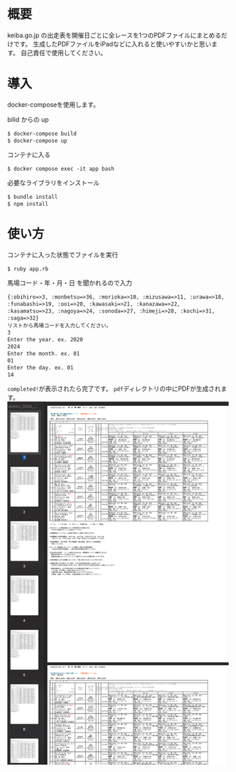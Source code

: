 # 概要
keiba.go.jp の出走表を開催日ごとに全レースを1つのPDFファイルにまとめるだけです。
生成したPDFファイルをiPadなどに入れると使いやすいかと思います。
自己責任で使用してください。

# 導入
docker-composeを使用します。

bilid からの up
```
$ docker-compose build
$ docker-compose up
```

コンテナに入る
```
$ docker compose exec -it app bash
```
必要なライブラリをインストール
```
$ bundle install
$ npm install
```

# 使い方
コンテナに入った状態でファイルを実行
```
$ ruby app.rb
```

馬場コード・年・月・日 を聞かれるので入力
```
{:obihiro=>3, :monbetsu=>36, :morioka=>10, :mizusawa=>11, :urawa=>18, :funabashi=>19, :ooi=>20, :kawasaki=>21, :kanazawa=>22, :kasamatsu=>23, :nagoya=>24, :sonoda=>27, :himeji=>28, :kochi=>31, :saga=>32}
リストから馬場コードを入力してください。
3
Enter the year. ex. 2020
2024
Enter the month. ex. 01
01
Enter the day. ex. 01
14
```
`completed!`が表示されたら完了です。
`pdf`ディレクトリの中にPDFが生成されます。
![sample](pdf_sample.png)
